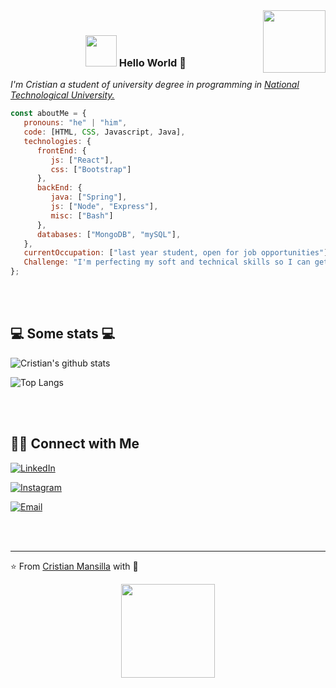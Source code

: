 <img align="right" width="100" src="https://visitor-badge.glitch.me/badge?page_id=CristianMansilla.CristianMansilla">
</br>
<div align="center">
   
   ### <img src="https://raw.githubusercontent.com/alexnaiman/alexnaiman/master/resources/welcomeglitch.gif" width="50px" /> Hello World 👋

</div>

<p><em>I'm Cristian a student of university degree in programming in <a href="https://www.frre.utn.edu.ar/">National Technological University.</a></br>
</em></p>



```javascript
const aboutMe = {
   pronouns: "he" | "him",
   code: [HTML, CSS, Javascript, Java],
   technologies: {
      frontEnd: {
         js: ["React"],
         css: ["Bootstrap"]
      },
      backEnd: {
         java: ["Spring"],
         js: ["Node", "Express"],
         misc: ["Bash"]
      },
      databases: ["MongoDB", "mySQL"],
   },
   currentOccupation: ["last year student, open for job opportunities"],
   Challenge: "I'm perfecting my soft and technical skills so I can get my first job as a developer",
};
```
</br></br>
<h2>💻 Some stats 💻</h2>

![Cristian's github stats](https://github-readme-stats.vercel.app/api?username=CristianMansilla&show_icons=true&title_color=fff&icon_color=79ff97&text_color=9f9f9f&bg_color=151515)

![Top Langs](https://github-readme-stats.vercel.app/api/top-langs/?username=CristianMansilla&show_icons=true&title_color=fff&icon_color=79ff97&text_color=9f9f9f&bg_color=151515)

</br></br>
<h2> 🤝🏻 Connect with Me </h2>

<p align="center">

<a href="https://www.linkedin.com/in/cristian-ezequiel-mansilla/"><img alt="LinkedIn" src="https://img.shields.io/badge/LinkedIn-Cristian%20Mansilla-blue?style=flat-square&logo=linkedin"></a>

<a href="https://www.instagram.com/_cristianmansilla_/"><img alt="Instagram" src="https://img.shields.io/badge/Instagram-_cristianmansilla_-blue?style=flat-square&logo=instagram"></a>

<a href="mailto:cristianezequielmansilla@hotmail.com"><img alt="Email" src="https://img.shields.io/badge/Email-cristianezequielmansilla@hotmail.com-blue?style=flat-square&logo=gmail"></a>

</p>

</br></br>

<hr>

⭐️ From [Cristian Mansilla](https://github.com/CristianMansilla) with :sparkling_heart:

<p align="center">
  <img src="https://media.giphy.com/media/dxn6fRlTIShoeBr69N/giphy.gif" width="150">
</p>
